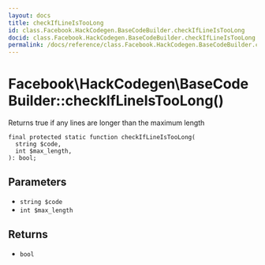 ```yaml
---
layout: docs
title: checkIfLineIsTooLong
id: class.Facebook.HackCodegen.BaseCodeBuilder.checkIfLineIsTooLong
docid: class.Facebook.HackCodegen.BaseCodeBuilder.checkIfLineIsTooLong
permalink: /docs/reference/class.Facebook.HackCodegen.BaseCodeBuilder.checkIfLineIsTooLong/
---
```

# Facebook\\HackCodegen\\BaseCodeBuilder::checkIfLineIsTooLong()




Returns true if any lines are longer than the maximum length




``` Hack
final protected static function checkIfLineIsTooLong(
  string $code,
  int $max_length,
): bool;
```




## Parameters




+ ` string $code `
+ ` int $max_length `




## Returns




* ` bool `